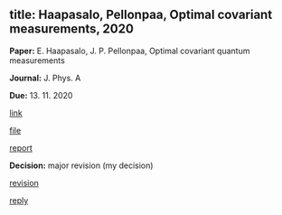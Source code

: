 title: Haapasalo, Pellonpaa, Optimal covariant measurements,  2020
---
**Paper:**  E. Haapasalo, J. P. Pellonpaa, Optimal covariant quantum measurements

**Journal:** J. Phys. A

**Due:** 13. 11. 2020

[link]()

[file](REF_haapasalo2020a/file.pdf)

[report](REF_haapasalo2020a/report.pdf)

**Decision:** major revision (my decision)

[revision](REF_haapasalo2020a.revised.pdf)

[reply](REF_haapasalo2020a/reponse.pdf)
